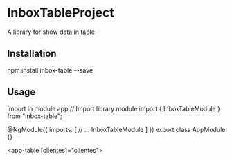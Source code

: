 # InboxTableProject

A library for show data in table

## Installation

npm install inbox-table --save

## Usage
Import in module app
// Import library module
import { InboxTableModule } from "inbox-table";
 
@NgModule({
  imports: [
    // ...
    InboxTableModule
  ]
})
export class AppModule {}

<app-table [clientes]="clientes"></app-table>